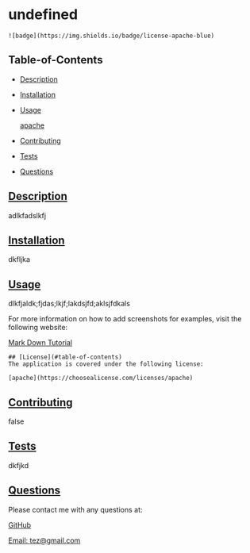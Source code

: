 
  # undefined
  
  
    ![badge](https://img.shields.io/badge/license-apache-blue)
      

  ## Table-of-Contents

  * [Description](#description)
  * [Installation](#installation)
  * [Usage](#usage)
  
    [apache](https://choosealicense.com/licenses/apache)
      
  * [Contributing](#contributing)
  * [Tests](#tests)
  * [Questions](#questions)

  ## [Description](#table-of-contents)
  
  adlkfadslkfj

  ## [Installation](#table-of-contents)

  dkfljka

  ## [Usage](#table-of-contents)

  dlkfjaldk;fjdas;lkjf;lakdsjfd;aklsjfdkals

  For more information on how to add screenshots for examples, visit the following website:
  
  [Mark Down Tutorial](https://agea.github.io/tutorial.md/)
  
  
    ## [License](#table-of-contents)
    The application is covered under the following license:
    
    [apache](https://choosealicense.com/licenses/apache)
      
     

  ## [Contributing](#table-of-contents)
  
  false

  ## [Tests](#table-of-contents)

  dkfjkd

  ## [Questions](#table-of-contents)

  Please contact me with any questions at:

  [GitHub](https://github.com/Tez)
  
  [Email: tez@gmail.com](mailto:tez@gmail.com)
